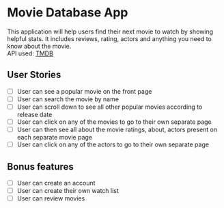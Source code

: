# Movie Database App

This application will help users find their next movie to watch by showing helpful stats. It includes reviews, rating, actors and anything you need to know about the movie.  
API used: [TMDB](https://www.themoviedb.org/documentation/api?language=en-US)

## User Stories

- [ ] User can see a popular movie on the front page
- [ ] User can search the movie by name
- [ ] User can scroll down to see all other popular movies according to release date
- [ ] User can click on any of the movies to go to their own separate page
- [ ] User can then see all about the movie ratings, about, actors present on each separate movie page
- [ ] User can click on any of the actors to go to their own separate page

## Bonus features

- [ ] User can create an account
- [ ] User can create their own watch list
- [ ] User can review movies

